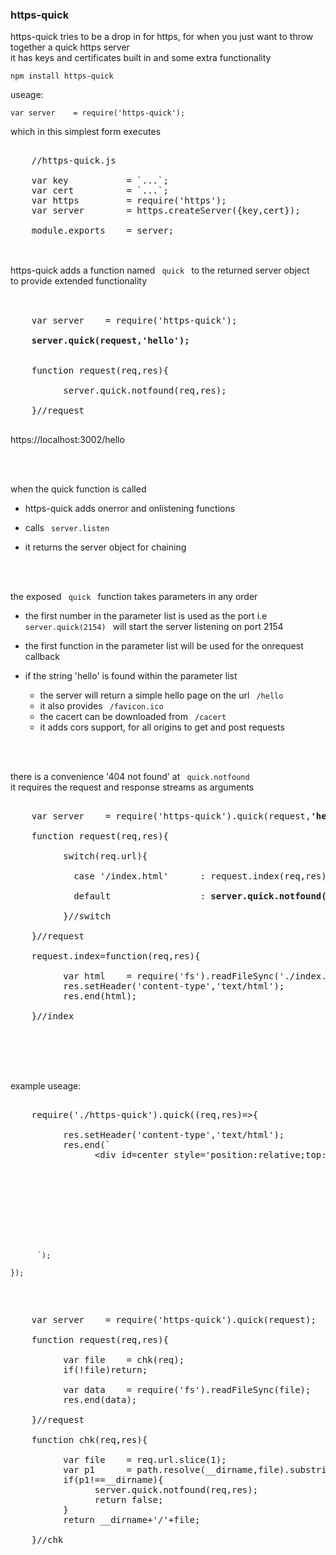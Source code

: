 
<h3>https-quick</h3>

https-quick tries to be a drop in for https,
for when you just want to throw together a quick https server<br>
it has keys and certificates built in and some extra functionality


    npm install https-quick
    
    
useage:


    var server    = require('https-quick');
    
    
which in this simplest form executes

<pre>

    //https-quick.js
    
    var key           = `...`;
    var cert          = `...`;
    var https         = require('https');
    var server        = https.createServer({key,cert});
    
    module.exports    = server;
    
</pre>

<br>
https-quick adds a function named <code> quick </code> to the returned server object<br>
to provide extended functionality
<br>
<br>

<pre>

    var server    = require('https-quick');
    
    <b>server.quick(request,'hello');</b>
    
    
    function request(req,res){
    
          server.quick.notfound(req,res);
          
    }//request
    
</pre>

https://localhost:3002/hello

<br>
<br>

when the quick function is called<br>

- https-quick adds onerror and onlistening functions
- calls <code> server.listen </code>


- it returns the server object for chaining

<br>
<br>

the exposed <code> quick </code> function takes parameters in any order

- the first number in the parameter list is used as the port
  i.e <code> server.quick(2154) </code> will start the server
  listening on port 2154
  
- the first function in the parameter list will be used for the
  onrequest callback
  
- if the string 'hello' is found within the parameter list

  - the server will return a simple hello page on the url <code> /hello </code>
  - it also provides <code> /favicon.ico </code>
  - the cacert can be downloaded from <code> /cacert </code>
  - it adds cors support, for all origins to get and post requests
  
<br>
<br>

there is a convenience '404 not found' at <code> quick.notfound </code>
it requires the request and response streams as arguments

<pre>

    var server    = require('https-quick').quick(request,<b>'hello'</b>);
    
    function request(req,res){
    
          switch(req.url){
          
            case '/index.html'      : request.index(req,res);       break;
            
            default                 : <b>server.quick.notfound(req,res);</b>
            
          }//switch
          
    }//request
    
    request.index=function(req,res){
    
          var html    = require('fs').readFileSync('./index.html');
          res.setHeader('content-type','text/html');
          res.end(html);
          
    }//index
    
</pre>

<br>
<br>
<br>

example useage:

<pre>

    require('./https-quick').quick((req,res)=>{
    
          res.setHeader('content-type','text/html');
          res.end(`
                &lt;div id=center style='position:relative;top:33%;text-align:center;font-family:arial;font-weight:bold;'>
                    <div id=time style='font-size:42px;color:green'></div>
                    <div id=date style='font-size:32px;color:blue;margin-top:20px'></div>
                </div>
                <script>
                      var text=()=>{
                            var d=new Date().toString();
                            var i1=d.indexOf(':'),i2=d.lastIndexOf(':');
                            time.textContent=d.slice(i1-2,i2+3);
                            date.textContent=d.slice(0,i1-2);
                      };
                      text();
                      setInterval(text,1000);
                </script>
          `);
          
    });
    
</pre>

<pre>

    var server    = require('https-quick').quick(request);
    
    function request(req,res){
    
          var file    = chk(req);
          if(!file)return;
          
          var data    = require('fs').readFileSync(file);
          res.end(data);
          
    }//request
    
    function chk(req,res){
    
          var file    = req.url.slice(1);
          var p1      = path.resolve(__dirname,file).substring(0,__dirname.length);
          if(p1!==__dirname){
                server.quick.notfound(req,res);
                return false;
          }
          return __dirname+'/'+file;
          
    }//chk
    
</pre>

